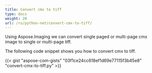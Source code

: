 ```yaml
---
title: Convert cmx to tiff
type: docs
weight: 20
url: /ru/python-net/convert-cmx-to-tiff/
---
```


Using Aspose.Imaging we can convert single paged or multi-page cmx image to single or multi-page tiff.

The following code snippet shows you how to convert cmx to tiff.

{{< gist "aspose-com-gists" "03f1ce24cc618ef1d69e77115f3b45e8" "convert-cmx-to-tiff.py" >}}
